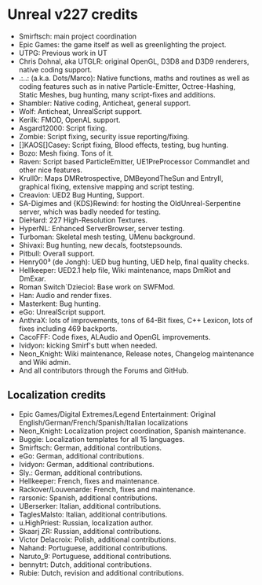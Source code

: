 # Unreal v227 credits

* Smirftsch: main project coordination
* Epic Games: the game itself as well as greenlighting the project.
* UTPG: Previous work in UT
* Chris Dohnal, aka UTGLR: original OpenGL, D3D8 and D3D9 renderers, native coding support.
* .:..: (a.k.a. Dots/Marco): Native functions, maths and routines as well as coding features such as in native Particle-Emitter, Octree-Hashing, Static Meshes, bug hunting, many script-fixes and additions.
* Shambler: Native coding, Anticheat, general support.
* Wolf: Anticheat, UnrealScript support.
* Kerilk: FMOD, OpenAL support.
* Asgard12000: Script fixing.
* Zombie: Script fixing, security issue reporting/fixing.
* []KAOS[]Casey: Script fixing, Blood effects, testing, bug hunting.
* Bozo: Mesh fixing. Tons of it.
* Raven: Script based ParticleEmitter, UE1PreProcessor Commandlet and other nice features.
* Krull0r: Maps DMRetrospective, DMBeyondTheSun and EntryII, graphical fixing, extensive mapping and script testing.
* Creavion: UED2 Bug Hunting, Support.
* SA-Digimes and {KDS}Rewind: for hosting the OldUnreal-Serpentine server, which was badly needed for testing.
* DieHard: 227 High-Resolution Textures.
* HyperNL: Enhanced ServerBrowser, server testing.
* Turboman: Skeletal mesh testing, UMenu background.
* Shivaxi: Bug hunting, new decals, footstepsounds.
* Pitbull: Overall support.
* Henry00³ (de Jongh): UED bug hunting, UED help, final quality checks.
* Hellkeeper: UED2.1 help file, Wiki maintenance, maps DmRiot and DmExar.
* Roman Switch`Dzieciol: Base work on SWFMod.
* Han: Audio and render fixes.
* Masterkent: Bug hunting.
* eGo: UnrealScript support.
* AnthraX: lots of improvements, tons of 64-Bit fixes, C++ Lexicon, lots of fixes including 469 backports.
* CacoFFF: Code fixes, ALAudio and OpenGL improvements.
* Ividyon: kicking Smirf's butt when needed.
* Neon_Knight: Wiki maintenance, Release notes, Changelog maintenance and Wiki admin.
* And all contributors through the Forums and GitHub.

## Localization credits

* Epic Games/Digital Extremes/Legend Entertainment: Original English/German/French/Spanish/Italian localizations
* Neon_Knight: Localization project coordination, Spanish maintenance.
* Buggie: Localization templates for all 15 languages.
* Smirftsch: German, additional contributions.
* eGo: German, additional contributions.
* Ividyon: German, additional contributions.
* Sly.: German, additional contributions.
* Hellkeeper: French, fixes and maintenance.
* Rackover/Louvenarde: French, fixes and maintenance.
* rarsonic: Spanish, additional contributions.
* UBerserker: Italian, additional contributions.
* TaglesMalsto: Italian, additional contributions.
* u.HighPriest: Russian, localization author.
* Skaarj ZR: Russian, additional contributions.
* Victor Delacroix: Polish, additional contributions.
* Nahand: Portuguese, additional contributions.
* Naruto_9: Portuguese, additional contributions.
* bennytrt: Dutch, additional contributions.
* Rubie: Dutch, revision and additional contributions.

